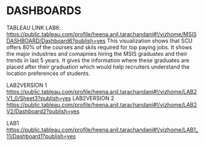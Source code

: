 # DASHBOARDS

TABLEAU LINK
LAB6:
https://public.tableau.com/profile/heena.anil.tarachandani#!/vizhome/MSISDASHBOARD/Dashboard6?publish=yes
This visualization shows that SCU offers 80% of the courses and skils required for top paying jobs. It shows the major industries and comapnies hiring the MSIS graduates and their trends in last 5 years. It gives the information where these graduates are placed after their graduation which would help recruiters understand the location preferences of students.

















LAB2VERSION 1
https://public.tableau.com/profile/heena.anil.tarachandani#!/vizhome/LAB2V1_0/Sheet3?publish=yes
LAB2VERSION 2
https://public.tableau.com/profile/heena.anil.tarachandani#!/vizhome/LAB2V2/Dashboard2?publish=yes

LAB1
https://public.tableau.com/profile/heena.anil.tarachandani#!/vizhome/LAB1_11/Dashboard1?publish=yes

